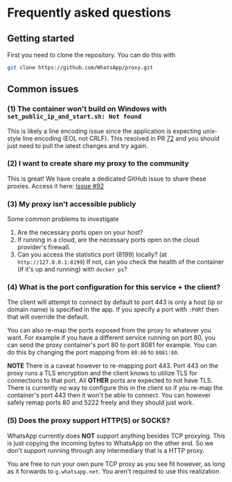 # Frequently asked questions

## Getting started

First you need to clone the repository. You can do this with

```bash
git clone https://github.com/WhatsApp/proxy.git
```

## Common issues

### (1) The container won't build on Windows with `set_public_ip_and_start.sh: Not found`

This is likely a line encoding issue since the application is expecting unix-style line
encoding (EOL not CRLF). This resolved in PR [72](https://github.com/WhatsApp/proxy/pull/72)
and you should just need to pull the latest changes and try again.

### (2) I want to create share my proxy to the community

This is great! We have create a dedicated GitHub issue to share these proxies. Access it here: [Issue #92](https://github.com/WhatsApp/proxy/issues/92)

### (3) My proxy isn't accessible publicly

Some common problems to investigate

1. Are the necessary ports open on your host?
2. If running in a cloud, are the necessary ports open on the cloud provider's firewall.
3. Can you access the statistics port (8199) locally? (at `http://127.0.0.1:8199`) If not, can you check the health of the container (if it's up and running) with `docker ps`?

### (4) What is the port configuration for this service + the client?

The client will attempt to connect by default to port 443 is only a host (ip or domain name) is specified in the app. If you specify a port with `:PORT` then that will override the default.

You can also re-map the ports exposed from the proxy to whatever you want. For example if you have a different service running on port 80, you can send the proxy container's port 80 to port 8081 for example. You can do this by changing the port mapping from `80:80` to `8081:80`. 

**NOTE** There is a caveat however to re-mapping port 443. Port 443 on the proxy runs a TLS encryption and the client knows to utilize TLS for connections to that port. All **OTHER** ports are expected to not have TLS. There is currently no way to configure this in the client so if you re-map the container's port 443 then it won't be able to connect. You can however safely remap ports 80 and 5222 freely and they should just work.

### (5) Does the proxy support HTTP(S) or SOCKS?

WhatsApp currently does **NOT** support anything besides TCP proxying. This is just copying the incoming bytes 
to WhatsApp on the other end. So we don't support running through any intermediary that is a HTTP proxy.

You are free to run your own pure TCP proxy as you see fit however, as long as it forwards to `g.whatsapp.net`. You aren't required to use this realization.
